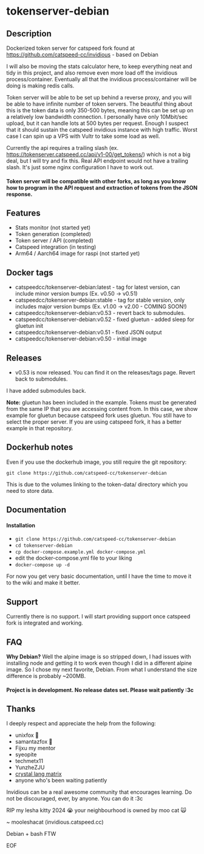 # tokenserver-debian

## Description

Dockerized token server for catspeed fork found at https://github.com/catspeed-cc/invidious - based on Debian

I will also be moving the stats calculator here, to keep everything neat and tidy in this project, and also remove even more load off the invidious process/container. Eventually all that the invidious process/container will be doing is making redis calls.

Token server will be able to be set up behind a reverse proxy, and you will be able to have infinite number of token servers. The beautiful thing about this is the token data is only 350-500 bytes, meaning this can be set up on a relatively low bandwidth connection. I personally have only 10Mbit/sec upload, but it can handle lots at 500 bytes per request. Enough I suspect that it should sustain the catspeed invidious instance with high traffic. Worst case I can spin up a VPS with Vultr to take some load as well.

Currently the api requires a trailing slash (ex. https://tokenserver.catspeed.cc/api/v1-00/get_tokens/) which is not a big deal, but I will try and fix this. Real API endpoint would not have a trailing slash. It's just some nginx configuration I have to work out.

#### Token server will be compatible with other forks, as long as you know how to program in the API request and extraction of tokens from the JSON response.

## Features

- Stats monitor (not started yet)
- Token generation (completed)
- Token server / API (completed)
- Catspeed integration (in testing)
- Arm64 / Aarch64 image for raspi (not started yet)

## Docker tags
- catspeedcc/tokenserver-debian:latest - tag for latest version, can include minor version bumps (Ex. v0.50 -> v0.51)
- catspeedcc/tokenserver-debian:stable - tag for stable version, only includes major version bumps (Ex. v1.00 -> v2.00 - COMING SOON!)
- catspeedcc/tokenserver-debian:v0.53 - revert back to submodules.
- catspeedcc/tokenserver-debian:v0.52 - fixed gluetun - added sleep for gluetun init
- catspeedcc/tokenserver-debian:v0.51 - fixed JSON output
- catspeedcc/tokenserver-debian:v0.50 - initial image

## Releases

- v0.53 is now released. You can find it on the releases/tags page. Revert back to submodules.

I have added submodules back.

**Note:** gluetun has been included in the example. Tokens must be generated from the same IP that you are accessing content from. In this case, we show example for gluetun because catspeed fork uses gluetun. You still have to select the proper server. If you are using catspeed fork, it has a better example in that repository.

## Dockerhub notes

Even if you use the dockerhub image, you still require the git repository:
```
git clone https://github.com/catspeed-cc/tokenserver-debian
```
This is due to the volumes linking to the token-data/ directory which you need to store data.

## Documentation

#### Installation

- ```git clone https://github.com/catspeed-cc/tokenserver-debian```
- ```cd tokenserver-debian```
- ```cp docker-compose.example.yml docker-compose.yml```
- edit the docker-compose.yml file to your liking
- ```docker-compose up -d```

For now you get very basic documentation, until I have the time to move it to the wiki and make it better.

## Support

Currently there is no support. I will start providing support once catspeed fork is integrated and working.

## FAQ

**Why Debian?** Well the alpine image is so stripped down, I had issues with installing node and getting it to work even though I did in a different alpine image. So I chose my next favorite, Debian. From what I understand the size difference is probably ~200MB.

#### Project is in development. No release dates set. Please wait patiently :3c

## Thanks
I deeply respect and appreciate the help from the following:
- unixfox 🦊
- samantazfox 🦊
- Fijxu my mentor
- syeopite
- techmetx11
- YunzheZJU
- [crystal lang matrix](https://matrix.to/#/#crystal-lang_crystal:gitter.im)
- anyone who's been waiting patiently

Invidious can be a real awesome community that encourages learning. Do not be discouraged, ever, by anyone. You can do it :3c

RIP my lesha kitty 2024 😭 your neighbourhood is owned by moo cat 🙀 

~ mooleshacat (invidious.catspeed.cc)

Debian + bash FTW

EOF
